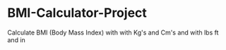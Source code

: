 # BMI-Calculator-Project
Calculate BMI (Body Mass Index) with with Kg's and Cm's and with lbs ft and in
